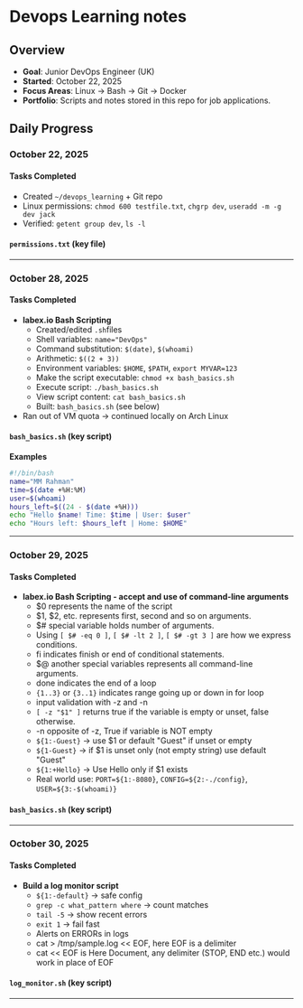 # Devops Learning notes

## Overview
- **Goal**: Junior DevOps Engineer (UK)
- **Started**: October 22, 2025
- **Focus Areas**: Linux -> Bash -> Git -> Docker
- **Portfolio**: Scripts and notes stored in this repo for job applications.

## Daily Progress

### October 22, 2025
#### Tasks Completed
- Created `~/devops_learning` + Git repo
- Linux permissions: `chmod 600 testfile.txt`, `chgrp dev`, `useradd -m -g dev jack`
- Verified: `getent group dev`,  `ls -l`

#### `permissions.txt` (key file)

---

### October 28, 2025
#### Tasks Completed
- **labex.io Bash Scripting**
	- Created/edited `.sh`files
	- Shell variables: `name="DevOps"`
	- Command substitution: `$(date)`, `$(whoami)`
	- Arithmetic: `$((2 + 3))`
	- Environment variables: `$HOME`, `$PATH`, `export MYVAR=123`
	- Make the script executable: `chmod +x bash_basics.sh`
	- Execute script: `./bash_basics.sh`
	- View script content: `cat bash_basics.sh`
	- Built: `bash_basics.sh` (see below)
- Ran out of VM quota -> continued locally on Arch Linux

#### `bash_basics.sh` (key script)

**Examples**
```bash
#!/bin/bash
name="MM Rahman"
time=$(date +%H:%M)
user=$(whoami)
hours_left=$((24 - $(date +%H)))
echo "Hello $name! Time: $time | User: $user"
echo "Hours left: $hours_left | Home: $HOME"
```
---

### October 29, 2025
#### Tasks Completed
- **labex.io Bash Scripting - accept and use of command-line arguments**
	- $0 represents the name of the script
	- $1, $2, etc. represents first, second and so on arguments.
	- $# special variable holds number of arguments.
	- Using `[ $# -eq 0 ]`, `[ $# -lt 2 ]`, `[ $# -gt 3 ]` are how we express conditions.
	- fi indicates finish or end of conditional statements.
	- $@ another special variables represents all command-line arguments.
	- done indicates the end of a loop
	- `{1..3}` or `{3..1}` indicates range going up or down in for loop
	- input validation with -z and -n
	- `[ -z "$1" ]` returns true if the variable is empty or unset, false otherwise.
	- -n opposite of -z, True if variable is NOT empty
	- `${1:-Guest}` -> use $1 or default "Guest" if unset or empty
	- `${1-Guest}` -> if $1 is unset only (not empty string) use default "Guest"
	- `${1:+Hello}` -> Use Hello only if $1 exists
	- Real world use: `PORT=${1:-8080}`, `CONFIG=${2:-./config}`, `USER=${3:-$(whoami)}`
	
#### `bash_basics.sh` (key script)
---

### October 30, 2025
#### Tasks Completed
- **Build a log monitor script**
	- `${1:-default}` -> safe config
	- `grep -c what_pattern where` -> count matches
	- `tail -5` -> show recent errors
	- `exit 1` -> fail fast
	- Alerts on ERRORs in logs
	- cat > /tmp/sample.log << EOF, here EOF is a delimiter
	- cat  << EOF is Here Document, any delimiter (STOP, END etc.) would work in place of EOF	

#### `log_monitor.sh` (key script)
---